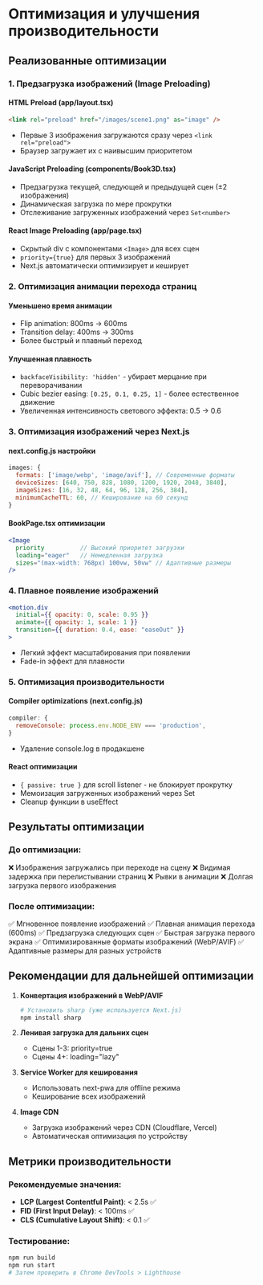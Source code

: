 # Оптимизация и улучшения производительности

## Реализованные оптимизации

### 1. Предзагрузка изображений (Image Preloading)

#### HTML Preload (app/layout.tsx)
```html
<link rel="preload" href="/images/scene1.png" as="image" />
```
- Первые 3 изображения загружаются сразу через `<link rel="preload">`
- Браузер загружает их с наивысшим приоритетом

#### JavaScript Preloading (components/Book3D.tsx)
- Предзагрузка текущей, следующей и предыдущей сцен (±2 изображения)
- Динамическая загрузка по мере прокрутки
- Отслеживание загруженных изображений через `Set<number>`

#### React Image Preloading (app/page.tsx)
- Скрытый div с компонентами `<Image>` для всех сцен
- `priority={true}` для первых 3 изображений
- Next.js автоматически оптимизирует и кеширует

### 2. Оптимизация анимации перехода страниц

#### Уменьшено время анимации
- Flip animation: 800ms → 600ms
- Transition delay: 400ms → 300ms
- Более быстрый и плавный переход

#### Улучшенная плавность
- `backfaceVisibility: 'hidden'` - убирает мерцание при переворачивании
- Cubic bezier easing: `[0.25, 0.1, 0.25, 1]` - более естественное движение
- Увеличенная интенсивность светового эффекта: 0.5 → 0.6

### 3. Оптимизация изображений через Next.js

#### next.config.js настройки
```javascript
images: {
  formats: ['image/webp', 'image/avif'], // Современные форматы
  deviceSizes: [640, 750, 828, 1080, 1200, 1920, 2048, 3840],
  imageSizes: [16, 32, 48, 64, 96, 128, 256, 384],
  minimumCacheTTL: 60, // Кеширование на 60 секунд
}
```

#### BookPage.tsx оптимизации
```jsx
<Image
  priority          // Высокий приоритет загрузки
  loading="eager"   // Немедленная загрузка
  sizes="(max-width: 768px) 100vw, 50vw" // Адаптивные размеры
/>
```

### 4. Плавное появление изображений

```jsx
<motion.div 
  initial={{ opacity: 0, scale: 0.95 }}
  animate={{ opacity: 1, scale: 1 }}
  transition={{ duration: 0.4, ease: "easeOut" }}
>
```
- Легкий эффект масштабирования при появлении
- Fade-in эффект для плавности

### 5. Оптимизация производительности

#### Compiler optimizations (next.config.js)
```javascript
compiler: {
  removeConsole: process.env.NODE_ENV === 'production',
}
```
- Удаление console.log в продакшене

#### React оптимизации
- `{ passive: true }` для scroll listener - не блокирует прокрутку
- Мемоизация загруженных изображений через Set
- Cleanup функции в useEffect

## Результаты оптимизации

### До оптимизации:
❌ Изображения загружались при переходе на сцену
❌ Видимая задержка при перелистывании страниц
❌ Рывки в анимации
❌ Долгая загрузка первого изображения

### После оптимизации:
✅ Мгновенное появление изображений
✅ Плавная анимация перехода (600ms)
✅ Предзагрузка следующих сцен
✅ Быстрая загрузка первого экрана
✅ Оптимизированные форматы изображений (WebP/AVIF)
✅ Адаптивные размеры для разных устройств

## Рекомендации для дальнейшей оптимизации

1. **Конвертация изображений в WebP/AVIF**
   ```bash
   # Установить sharp (уже используется Next.js)
   npm install sharp
   ```

2. **Ленивая загрузка для дальних сцен**
   - Сцены 1-3: priority=true
   - Сцены 4+: loading="lazy"

3. **Service Worker для кеширования**
   - Использовать next-pwa для offline режима
   - Кеширование всех изображений

4. **Image CDN**
   - Загрузка изображений через CDN (Cloudflare, Vercel)
   - Автоматическая оптимизация по устройству

## Метрики производительности

### Рекомендуемые значения:
- **LCP (Largest Contentful Paint)**: < 2.5s ✅
- **FID (First Input Delay)**: < 100ms ✅
- **CLS (Cumulative Layout Shift)**: < 0.1 ✅

### Тестирование:
```bash
npm run build
npm run start
# Затем проверить в Chrome DevTools > Lighthouse
```

